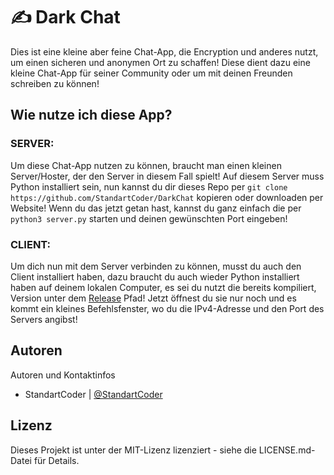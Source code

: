 # ✍️ Dark Chat

Dies ist eine kleine aber feine Chat-App, die Encryption und anderes nutzt, um einen sicheren und anonymen Ort zu schaffen! Diese dient dazu eine kleine Chat-App für seiner Community oder um mit deinen Freunden schreiben zu können!

## Wie nutze ich diese App?

### SERVER:
Um diese Chat-App nutzen zu können, braucht man einen kleinen Server/Hoster, der den Server in diesem Fall spielt! Auf diesem Server muss Python installiert sein, nun kannst du dir dieses Repo per `git clone https://github.com/StandartCoder/DarkChat` kopieren oder downloaden per Website! Wenn du das jetzt getan hast, kannst du ganz einfach die per `python3 server.py` starten und deinen gewünschten Port eingeben!

### CLIENT:
Um dich nun mit dem Server verbinden zu können, musst du auch den Client installiert haben, dazu braucht du auch wieder Python installiert haben auf deinem lokalen Computer, es sei du nutzt die bereits kompiliert, Version unter dem [Release](https://github.com/StandartCoder/DarkChat/releases) Pfad! Jetzt öffnest du sie nur noch und es kommt ein kleines Befehlsfenster, wo du die IPv4-Adresse und den Port des Servers angibst!

## Autoren

Autoren und Kontaktinfos

- StandartCoder | [@StandartCoder](https://github.com/StandartCoder)

## Lizenz

Dieses Projekt ist unter der MIT-Lizenz lizenziert - siehe die LICENSE.md-Datei für Details.
